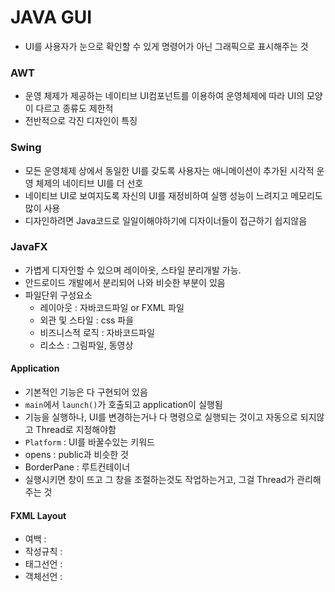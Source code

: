 # JAVA GUI
- UI를 사용자가 눈으로 확인할 수 있게 명령어가 아닌 그래픽으로 표시해주는 것

### AWT
- 운영 체제가 제공하는 네이티브 UI컴포넌트를 이용하여 운영체제에 따라 UI의 모양이 다르고 종류도 제한적
- 전반적으로 각진 디자인이 특징

### Swing
- 모든 운영체제 상에서 동일한 UI를 갖도록 사용자는 애니메이션이 추가된 시각적 운영 체제의 네이티브 UI를 더 선호
- 네이티브 UI로 보여지도록 자신의 UI를 재정비하여 실행 성능이 느려지고 메모리도 많이 사용
- 디자인하려면 Java코드로 일일이해야하기에 디자이너들이 접근하기 쉽지않음

### JavaFX
- 가볍게 디자인할 수 있으며 레이아옷, 스타일 분리개발 가능.
- 안드로이드 개발에서 분리되어 나와 비슷한 부분이 있음
- 파일단위 구성요소
    - 레이아웃 : 자바코드파일 or FXML 파일
    - 외관 및 스타일 : css 파을
    - 비즈니스적 로직 : 자바코드파일
    - 리소스 : 그림파일, 동영상

#### Application
- 기본적인 기능은 다 구현되어 있음
- `main`에서 `launch()`가 호출되고 application이 실행됨
- 기능을 실행하나, UI를 변경하는거나 다 명령으로 실행되는 것이고 자동으로 되지않고 Thread로 지정해야함
- `Platform` : UI를 바꿀수있는 키워드
- opens : public과 비슷한 것
- BorderPane : 루트컨테이너
- 실행시키면 창이 뜨고 그 창을 조절하는것도 작업하는거고, 그걸 Thread가 관리해주는 것

#### FXML Layout
- 여백 : 
- 작성규칙 : 
- 태그선언 :
- 객체선언 :
